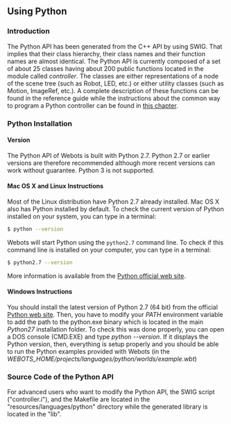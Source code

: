 ## Using Python

### Introduction

The Python API has been generated from the C++ API by using SWIG. That implies
that their class hierarchy, their class names and their function names are
almost identical. The Python API is currently composed of a set of about 25
classes having about 200 public functions located in the module called
*controller*. The classes are either representations of a node of the scene tree
(such as Robot, LED, etc.) or either utility classes (such as Motion, ImageRef,
etc.). A complete description of these functions can be found in the reference
guide while the instructions about the common way to program a Python controller
can be found in [this chapter](programming-fundamentals.md).

### Python Installation

#### Version

The Python API of Webots is built with Python 2.7. Python 2.7 or earlier
versions are therefore recommended although more recent versions can work
without guarantee. Python 3 is not supported.

#### Mac OS X and Linux Instructions

Most of the Linux distribution have Python 2.7 already installed. Mac OS X also
has Python installed by default. To check the current version of Python
installed on your system, you can type in a terminal:

```sh
$ python --version
```

Webots will start Python using the `python2.7` command line. To check if this
command line is installed on your computer, you can type in a terminal:

```sh
$ python2.7 --version
```

More information is available from the [Python official web
site](http://www.python.org/).

#### Windows Instructions

You should install the latest version of Python 2.7 (64 bit) from the official [Python web site](https://www.python.org). Then, you have to modify your *PATH* environment variable to add the path to the python.exe binary which is located in the main *Python27* installation folder. To check this was done properly, you can open a DOS console (CMD.EXE) and type *python --version*. If it displays the Python version, then, everything is setup properly and you should be able to run the Python examples provided with Webots (in the *WEBOTS_HOME/projects/languages/python/worlds/example.wbt*)

### Source Code of the Python API

For advanced users who want to modify the Python API, the SWIG script
("controller.i"), and the Makefile are located in the
"resources/languages/python" directory while the generated library is located in
the "lib".
